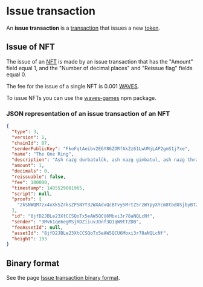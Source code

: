 # Issue transaction

An **issue transaction** is a [transaction](/blockchain/transaction.md) that issues a new [token](/blockchain/token.md).

## Issue of NFT <a id="nft"></a>

The issue of an [NFT](/blockchain/token/non-fungible-token.md) is made by an issue transaction that has the "Amount" field equal 1, and the "Number of decimal places" and "Reissue flag" fields equal 0.

The fee for the issue of a single NFT is 0.001 [WAVES](/blockchain/token/waves.md).

To issue NFTs you can use the [waves-games](https://www.npmjs.com/package/@waves/waves-games) npm package.

### JSON representation of an issue transaction of an NFT

``` json
{
  "type": 3,
  "version": 1,
  "chainId": 87,
  "senderPublicKey": "FkoFqtAeibv2E6Y86ZDRfAkZz61LwUMjLAP2gmS1j7xe",
  "name": "The One Ring",
  "description": "Ash nazg durbatulûk, ash nazg gimbatul, ash nazg thrakatulûk, agh burzum-ishi krimpatul.",
  "amount": 1,
  "decimals": 0,
  "reissuable": false,
  "fee": 100000,
  "timestamp": 1485529001965,
  "script": null,
  "proofs": [
    "2kSNWQM7zx4xXkSZrksZPSNYY32WXAdvQcBTvySMrtZ5rzWYpyXYcm8tbdUSjbyBT2LtMfiyQnYXguxrMdLpWgCq"
  ],
  "id": "8jfD2JBLe23XtCCSQoTx5eAW5QCU6Mbxi3r78aNQLcNf",
  "sender": "3Mv61qe6egMSjRDZiiuvJDnf3Q1qW9tTZDB",
  "feeAssetId": null,
  "assetId": "8jfD2JBLe23XtCCSQoTx5eAW5QCU6Mbxi3r78aNQLcNf",
  "height": 193
}
```

## Binary format

See the page [Issue transaction binary format](/blockchain/binary-format/transaction-binary-format/issue-transaction-binary-format.md).
